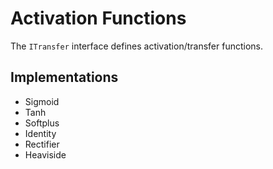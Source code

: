 # Activation Functions

The `ITransfer` interface defines activation/transfer functions.

## Implementations

* Sigmoid
* Tanh
* Softplus
* Identity
* Rectifier
* Heaviside
